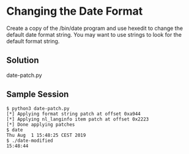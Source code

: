 # Changing the Date Format

Create a copy of the /bin/date program and use hexedit to change the default
date format string. You may want to use strings to look for the default
format string.

## Solution

date-patch.py

## Sample Session

```
$ python3 date-patch.py
[*] Applying format string patch at offset 0xa944
[*] Applying nl_langinfo item patch at offset 0x2223
[*] Done applying patches
$ date
Thu Aug  1 15:48:25 CEST 2019
$ ./date-modified 
15:48:44
```
